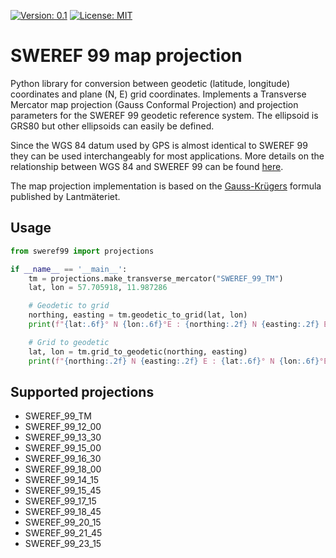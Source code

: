 [![Version: 0.1](https://img.shields.io/badge/Version-0.1-blue)]()
[![License: MIT](https://img.shields.io/badge/License-MIT-yellow.svg)](https://opensource.org/licenses/MIT)

# SWEREF 99 map projection

Python library for conversion between geodetic (latitude, longitude) coordinates and plane (N, E) grid coordinates.
Implements a Transverse Mercator map projection (Gauss Conformal Projection) and projection parameters for the SWEREF 99
geodetic reference system. The ellipsoid is GRS80 but other ellipsoids can easily be defined.

Since the WGS 84 datum used by GPS is almost identical to SWEREF 99 they can be used interchangeably for most
applications. More details on the relationship between WGS 84 and SWEREF 99 can be found 
[here](https://www.lantmateriet.se/sv/Kartor-och-geografisk-information/gps-geodesi-och-swepos/Referenssystem/Tredimensionella-system/SWEREF-99/).

The map projection implementation is based on the [Gauss-Krügers](https://www.lantmateriet.se/sv/Kartor-och-geografisk-information/gps-geodesi-och-swepos/Om-geodesi/Formelsamling/)
formula published by Lantmäteriet.

## Usage

```python
from sweref99 import projections

if __name__ == '__main__':
    tm = projections.make_transverse_mercator("SWEREF_99_TM")
    lat, lon = 57.705918, 11.987286

    # Geodetic to grid
    northing, easting = tm.geodetic_to_grid(lat, lon)
    print(f"{lat:.6f}° N {lon:.6f}°E : {northing:.2f} N {easting:.2f} E")

    # Grid to geodetic
    lat, lon = tm.grid_to_geodetic(northing, easting)
    print(f"{northing:.2f} N {easting:.2f} E : {lat:.6f}° N {lon:.6f}°E")
``` 

## Supported projections 

 * SWEREF_99_TM
 * SWEREF_99_12_00
 * SWEREF_99_13_30
 * SWEREF_99_15_00
 * SWEREF_99_16_30
 * SWEREF_99_18_00
 * SWEREF_99_14_15
 * SWEREF_99_15_45
 * SWEREF_99_17_15
 * SWEREF_99_18_45
 * SWEREF_99_20_15
 * SWEREF_99_21_45
 * SWEREF_99_23_15
 